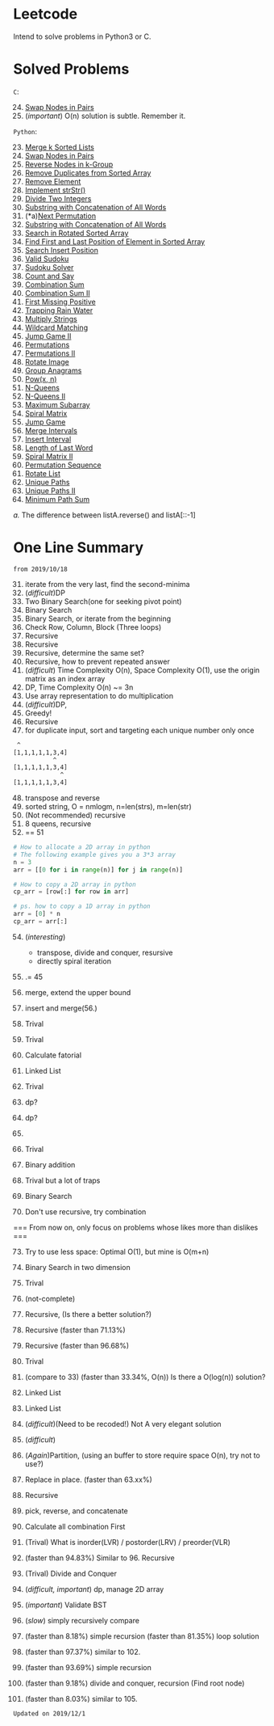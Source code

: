 # Leetcode
Intend to solve problems in Python3 or C. 

# Solved Problems

`C`:

24. [Swap Nodes in Pairs](https://leetcode.com/problems/swap-nodes-in-pairs)
53. (*important*) O(n) solution is subtle. Remember it.


`Python`:

23. [Merge k Sorted Lists](https://leetcode.com/problems/merge-k-sorted-lists)
24. [Swap Nodes in Pairs](https://leetcode.com/problems/swap-nodes-in-pairs)
25. [Reverse Nodes in k-Group](https://leetcode.com/problems/reverse-nodes-in-k-group)
26. [Remove Duplicates from Sorted Array](https://leetcode.com/problems/remove-duplicates-from-sorted-array)
27. [Remove Element](https://leetcode.com/problems/remove-element)
28. [Implement strStr()](https://leetcode.com/problems/implement-strstr)
29. [Divide Two Integers](https://leetcode.com/problems/divide-two-integers)
30. [Substring with Concatenation of All Words](https://leetcode.com/problems/substring-with-concatenation-of-all-words)
31. (*a)[Next Permutation](https://leetcode.com/problems/next-permutation)
32. [Substring with Concatenation of All Words](https://leetcode.com/problems/longest-valid-parentheses)
33. [Search in Rotated Sorted Array](https://leetcode.com/problems/search-in-rotated-sorted-array)
34. [Find First and Last Position of Element in Sorted Array](https://leetcode.com/problems/find-first-and-last-position-of-element-in-sorted-array/)
35. [Search Insert Position](https://leetcode.com/problems/search-insert-position)
36. [Valid Sudoku](https://leetcode.com/problems/valid-sudoku)
37. [Sudoku Solver](https://leetcode.com/problems/sudoku-solver)
38. [Count and Say](https://leetcode.com/problems/count-and-say)
39. [Combination Sum](https://leetcode.com/problems/combination-sum)
40. [Combination Sum II](https://leetcode.com/problems/combination-sum-ii)
41. [First Missing Positive](https://leetcode.com/problems/first-missing-positive)
42. [Trapping Rain Water](https://leetcode.com/problems/trapping-rain-water)
43. [Multiply Strings](https://leetcode.com/problems/multiply-strings)
44. [Wildcard Matching](https://leetcode.com/problems/wildcard-matching)
45. [Jump Game II](https://leetcode.com/problems/jump-game-ii/)
46. [Permutations](https://leetcode.com/problems/permutations)
47. [Permutations II](https://leetcode.com/problems/permutations-ii)
48. [Rotate Image](https://leetcode.com/problems/rotate-image/)
49. [Group Anagrams](https://leetcode.com/problems/group-anagrams/)
50. [Pow(x, n)](https://leetcode.com/problems/powx-n)
51. [N-Queens](https://leetcode.com/problems/n-queens)
52. [N-Queens II](https://leetcode.com/problems/n-queens-ii)
53. [Maximum Subarray](https://leetcode.com/problems/maximum-subarray)
54. [Spiral Matrix](https://leetcode.com/problems/spiral-matrix)
55. [Jump Game](https://leetcode.com/problems/jump-game)
56. [Merge Intervals](https://leetcode.com/problems/merge-intervals)
57. [Insert Interval](https://leetcode.com/problems/insert-interval)
58. [Length of Last Word](https://leetcode.com/problems/length-of-last-word)
59. [Spiral Matrix II](https://leetcode.com/problems/spiral-matrix-ii)
60. [Permutation Sequence](https://leetcode.com/problems/permutation-sequence)
61. [Rotate List](https://leetcode.com/problems/rotate-list)
62. [Unique Paths ](https://leetcode.com/problems/unique-paths)
63. [Unique Paths II](https://leetcode.com/problems/unique-paths-ii)
64. [Minimum Path Sum](https://leetcode.com/problems/minimum-path-sum)

*a.* The difference between listA.reverse() and listA[::-1] 

# One Line Summary

`from 2019/10/18`

31. iterate from the very last, find the second-minima
32. (*difficult*)DP
33. Two Binary Search(one for seeking pivot point)
34. Binary Search
35. Binary Search, or iterate from the beginning
36. Check Row, Column, Block (Three loops)
37. Recursive
38. Recursive
39. Recursive, determine the same set?
40. Recursive, how to prevent repeated answer
41. (*difficult*) Time Complexity O(n), Space Complexity O(1), use the origin matrix as an index array
42. DP, Time Complexity O(n) ~= 3n
43. Use array representation to do multiplication
44. (*difficult*)DP, 
45. Greedy!
46. Recursive
47. for duplicate input, sort and targeting each unique number only once
```bash
 ^
[1,1,1,1,1,3,4]
           ^
[1,1,1,1,1,3,4]
             ^
[1,1,1,1,1,3,4]

```
48. transpose and reverse
49. sorted string, O = nmlogm, n=len(strs), m=len(str) 
50. (Not recommended) recursive
51. 8 queens, recursive
52. == 51

```python
# How to allocate a 2D array in python
# The following example gives you a 3*3 array
n = 3
arr = [[0 for i in range(n)] for j in range(n)]

# How to copy a 2D array in python
cp_arr = [row[:] for row in arr]

# ps. how to copy a 1D array in python
arr = [0] * n
cp_arr = arr[:]

```

54. (*interesting*) 

	- transpose, divide and conquer, resursive
	- directly spiral iteration

55. .= 45
56. merge, extend the upper bound
57. insert and merge(56.)
58. Trival
59. Trival
60. Calculate fatorial
61. Linked List
62. Trival
63. dp?
64. dp?
65.
66. Trival
67. Binary addition
68. Trival but a lot of traps
69. Binary Search
70. Don't use recursive, try combination

=== From now on, only focus on problems whose likes more than dislikes ===

73. Try to use less space: Optimal O(1), but mine is O(m+n)
74. Binary Search in two dimension
75. Trival
76. (not-complete)
77. Recursive, (Is there a better solution?)
78. Recursive (faster than 71.13%)
79. Recursive (faster than 96.68%)
80. Trival
81. (compare to 33) (faster than 33.34%, O(n)) Is there a O(log(n)) solution?
82. Linked List
83. Linked List
84. (*difficult*)(Need to be recoded!) Not A very elegant solution
85. (*difficult*)
86. (*Again*)Partition, (using an buffer to store require space O(n), try not to use?)
88. Replace in place. (faster than 63.xx%)
90. Recursive
92. pick, reverse, and concatenate
93. Calculate all combination First
94. (Trival) What is inorder(LVR) / postorder(LRV) / preorder(VLR) 
95. (faster than 94.83%) Similar to 96. Recursive
96. (Trival) Divide and Conquer
97. (*difficult, important*) dp, manage 2D array
98. (*important*) Validate BST

101. (*slow*) simply recursively compare
102. (faster than 8.18%) simple recursion (faster than  81.35%) loop solution
103. (faster than 97.37%) similar to 102.
104. (faster than 93.69%) simple recursion
105. (faster than 9.18%) divide and conquer, recursion (Find root node)
106. (faster than 8.03%) similar to 105. 




`Updated on 2019/12/1`